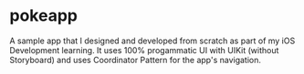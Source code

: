 # pokeapp
A sample app that I designed and developed from scratch as part of my iOS Development learning. It uses 100% progammatic UI with UIKit (without Storyboard) and uses Coordinator Pattern for the app's navigation.
